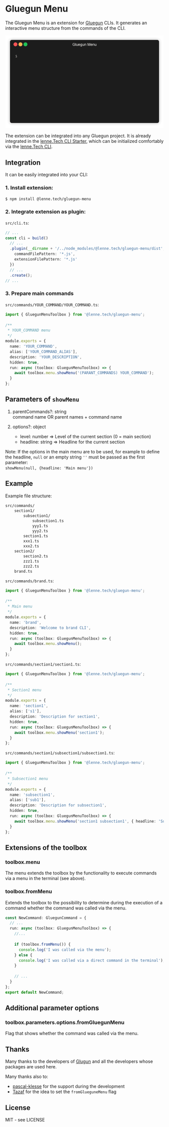 # Gluegun Menu

The Gluegun Menu is an extension for [Gluegun](https://infinitered.github.io/gluegun) CLIs.
It generates an interactive menu structure from the commands of the CLI.

![Gluegun Menu Demo](assets/demo.gif)

The extension can be integrated into any Gluegun project.
It is already integrated in the [lenne.Tech CLI Starter](https://github.com/lenneTech/cli-starter),
which can be initialized comfortably via the [lenne.Tech CLI](https://github.com/lenneTech/cli).

## Integration

It can be easily integrated into your CLI:

### 1. Install extension:

```bash
$ npm install @lenne.tech/gluegun-menu
```

### 2. Integrate extension as plugin:

`src/cli.ts`:

```typescript
// ...
const cli = build()
  // ...
  .plugin(__dirname + '/../node_modules/@lenne.tech/gluegun-menu/dist', {
    commandFilePattern: '*.js',
    extensionFilePattern: '*.js'
  })
  // ...
  .create();
// ...
```

### 3. Prepare main commands

`src/commands/YOUR_COMMAND/YOUR_COMMAND.ts`:

```typescript
import { GluegunMenuToolbox } from '@lenne.tech/gluegun-menu';

/**
 * YOUR_COMMAND menu
 */
module.exports = {
  name: 'YOUR_COMMAND',
  alias: ['YOUR_COMMAND_ALIAS'],
  description: 'YOUR_DESCRIPTION',
  hidden: true,
  run: async (toolbox: GluegunMenuToolbox) => {
    await toolbox.menu.showMenu('(PARANT_COMMANDS) YOUR_COMMAND');
  }
};
```

## Parameters of `showMenu`

1. parentCommands?: string  
   command name OR parent names + command name

2. options?: object

   - level: number => Level of the current section (0 = main section)
   - headline: string => Headline for the current section

Note: If the options in the main menu are to be used, for example to define the headline,
`null` or an empty string `''` must be passed as the first parameter:  
`showMenu(null, {headline: 'Main menu'})`

## Example

Example file structure:

```
src/commands/
    section1/
        subsection1/
            subsection1.ts
            yyy1.ts
            yyy2.ts
        section1.ts
        xxx1.ts
        xxx2.ts
    section2/
        section2.ts
        zzz1.ts
        zzz2.ts
    brand.ts
```

`src/commands/brand.ts`:

```typescript
import { GluegunMenuToolbox } from '@lenne.tech/gluegun-menu';

/**
 * Main menu
 */
module.exports = {
  name: 'brand',
  description: 'Welcome to brand CLI',
  hidden: true,
  run: async (toolbox: GluegunMenuToolbox) => {
    await toolbox.menu.showMenu();
  }
};
```

`src/commands/section1/section1.ts`:

```typescript
import { GluegunMenuToolbox } from '@lenne.tech/gluegun-menu';

/**
 * Section1 menu
 */
module.exports = {
  name: 'section1',
  alias: ['s1'],
  description: 'Description for section1',
  hidden: true,
  run: async (toolbox: GluegunMenuToolbox) => {
    await toolbox.menu.showMenu('section1');
  }
};
```

`src/commands/section1/subsection1/subsection1.ts`:

```typescript
import { GluegunMenuToolbox } from '@lenne.tech/gluegun-menu';

/**
 * Subsection1 menu
 */
module.exports = {
  name: 'subsection1',
  alias: ['sub1'],
  description: 'Description for subsection1',
  hidden: true,
  run: async (toolbox: GluegunMenuToolbox) => {
    await toolbox.menu.showMenu('section1 subsection1', { headline: 'Subsection1 commands' });
  }
};
```

## Extensions of the toolbox

### toolbox.menu

The menu extends the toolbox by the functionality to execute commands via a menu in the terminal (see above).

### toolbox.fromMenu

Extends the toolbox to the possibility to determine during the execution of a command whether the command was
called via the menu.

```typescript
const NewCommand: GluegunCommand = {
  // ...
  run: async (toolbox: GluegunMenuToolbox) => {
    //...

    if (toolbox.fromMenu()) {
      console.log('I was called via the menu');
    } else {
      console.log('I was called via a direct command in the terminal');
    }

    // ...
  }
};
export default NewCommand;
```

## Additional parameter options

### toolbox.parameters.options.fromGluegunMenu

Flag that shows whether the command was called via the menu.

## Thanks

Many thanks to the developers of [Glugun](https://infinitered.github.io/gluegun)
and all the developers whose packages are used here.

Many thanks also to:

- [pascal-klesse](https://github.com/pascal-klesse) for the support during the development
- [Tazaf](https://github.com/Tazaf) for the idea to set the `fromGlueguneMenu` flag

## License

MIT - see LICENSE
